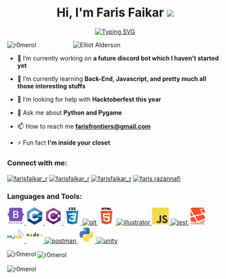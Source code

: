 <h1 align="center">Hi, I'm Faris Faikar <img src="https://media.giphy.com/media/hvRJCLFzcasrR4ia7z/giphy.gif" width="28"></h1>
<p align="center">
<a href="https://git.io/typing-svg"><img src="https://readme-typing-svg.demolab.com?font=Fira+Code&duration=2500&pause=1000&background=6DFF2B00&center=true&vCenter=true&width=435&lines=Welcome+to+my+Github+Page!;I+do+Python+and+Pygame;Excited+to+learn+new+things;Interested+in+WebDev+and+Back-End;Follow+me+for+more!" alt="Typing SVG" /></a>
</p>
<img align="right" alt="Elliot Alderson" width="350" src="https://media2.giphy.com/media/WiM5K1e9MtEic/giphy.gif?cid=790b7611017faf1f577ba176c0aecf4628c769c0729bff23&rid=giphy.gif&ct=g">

<p align="left"> <img src="https://komarev.com/ghpvc/?username=r0merol&label=Profile%20views&color=0e75b6&style=flat" alt="r0merol" /> </p>

- 🔭 I’m currently working on **a future discord bot which I haven't started yet**

- 🌱 I’m currently learning **Back-End, Javascript, and pretty much all those interesting stuffs**

- 🤝 I’m looking for help with **Hacktoberfest this year**

- 💬 Ask me about **Python and Pygame**

- 📫 How to reach me **farisfrontiers@gmail.com**

- ⚡ Fun fact **I'm inside your closet**

<h3 align="left">Connect with me:</h3>
<p align="left">
<a href="https://twitter.com/farisfaikar_r" target="blank"><img align="center" src="https://raw.githubusercontent.com/rahuldkjain/github-profile-readme-generator/master/src/images/icons/Social/twitter.svg" alt="farisfaikar_r" height="30" width="40" /></a>
<a href="https://linkedin.com/in/farisfaikar_r" target="blank"><img align="center" src="https://raw.githubusercontent.com/rahuldkjain/github-profile-readme-generator/master/src/images/icons/Social/linked-in-alt.svg" alt="farisfaikar_r" height="30" width="40" /></a>
<a href="https://instagram.com/farisfaikar_r" target="blank"><img align="center" src="https://raw.githubusercontent.com/rahuldkjain/github-profile-readme-generator/master/src/images/icons/Social/instagram.svg" alt="farisfaikar_r" height="30" width="40" /></a>
<a href="https://www.youtube.com/channel/UCsNuyz0uf6EsizhWoBgivDQ" target="blank"><img align="center" src="https://raw.githubusercontent.com/rahuldkjain/github-profile-readme-generator/master/src/images/icons/Social/youtube.svg" alt="faris razannafi" height="30" width="40" /></a>
</p>

<h3 align="left">Languages and Tools:</h3>
<p align="left"> <a href="https://getbootstrap.com" target="_blank" rel="noreferrer"> <img src="https://raw.githubusercontent.com/devicons/devicon/master/icons/bootstrap/bootstrap-plain-wordmark.svg" alt="bootstrap" width="40" height="40"/> </a> <a href="https://www.w3schools.com/cpp/" target="_blank" rel="noreferrer"> <img src="https://raw.githubusercontent.com/devicons/devicon/master/icons/cplusplus/cplusplus-original.svg" alt="cplusplus" width="40" height="40"/> </a> <a href="https://www.w3schools.com/cs/" target="_blank" rel="noreferrer"> <img src="https://raw.githubusercontent.com/devicons/devicon/master/icons/csharp/csharp-original.svg" alt="csharp" width="40" height="40"/> </a> <a href="https://www.w3schools.com/css/" target="_blank" rel="noreferrer"> <img src="https://raw.githubusercontent.com/devicons/devicon/master/icons/css3/css3-original-wordmark.svg" alt="css3" width="40" height="40"/> </a> <a href="https://git-scm.com/" target="_blank" rel="noreferrer"> <img src="https://www.vectorlogo.zone/logos/git-scm/git-scm-icon.svg" alt="git" width="40" height="40"/> </a> <a href="https://www.w3.org/html/" target="_blank" rel="noreferrer"> <img src="https://raw.githubusercontent.com/devicons/devicon/master/icons/html5/html5-original-wordmark.svg" alt="html5" width="40" height="40"/> </a> <a href="https://www.adobe.com/in/products/illustrator.html" target="_blank" rel="noreferrer"> <img src="https://www.vectorlogo.zone/logos/adobe_illustrator/adobe_illustrator-icon.svg" alt="illustrator" width="40" height="40"/> </a> <a href="https://developer.mozilla.org/en-US/docs/Web/JavaScript" target="_blank" rel="noreferrer"> <img src="https://raw.githubusercontent.com/devicons/devicon/master/icons/javascript/javascript-original.svg" alt="javascript" width="40" height="40"/> </a> <a href="https://jestjs.io" target="_blank" rel="noreferrer"> <img src="https://www.vectorlogo.zone/logos/jestjsio/jestjsio-icon.svg" alt="jest" width="40" height="40"/> </a> <a href="https://laravel.com/" target="_blank" rel="noreferrer"> <img src="https://raw.githubusercontent.com/devicons/devicon/master/icons/laravel/laravel-plain-wordmark.svg" alt="laravel" width="40" height="40"/> </a> <a href="https://www.mysql.com/" target="_blank" rel="noreferrer"> <img src="https://raw.githubusercontent.com/devicons/devicon/master/icons/mysql/mysql-original-wordmark.svg" alt="mysql" width="40" height="40"/> </a> <a href="https://nodejs.org" target="_blank" rel="noreferrer"> <img src="https://raw.githubusercontent.com/devicons/devicon/master/icons/nodejs/nodejs-original-wordmark.svg" alt="nodejs" width="40" height="40"/> </a> <a href="https://postman.com" target="_blank" rel="noreferrer"> <img src="https://www.vectorlogo.zone/logos/getpostman/getpostman-icon.svg" alt="postman" width="40" height="40"/> </a> <a href="https://www.python.org" target="_blank" rel="noreferrer"> <img src="https://raw.githubusercontent.com/devicons/devicon/master/icons/python/python-original.svg" alt="python" width="40" height="40"/> </a> <a href="https://unity.com/" target="_blank" rel="noreferrer"> <img src="https://www.vectorlogo.zone/logos/unity3d/unity3d-icon.svg" alt="unity" width="40" height="40"/> </a> </p>

<p><img align="left" src="https://github-readme-stats.vercel.app/api/top-langs?username=r0merol&show_icons=true&locale=en&layout=compact" alt="r0merol" /></p>

<p>&nbsp;<img align="center" src="https://github-readme-stats.vercel.app/api?username=r0merol&show_icons=true&locale=en" alt="r0merol" /></p>

<p><img align="center" src="https://github-readme-streak-stats.herokuapp.com/?user=r0merol&" alt="r0merol" /></p>
